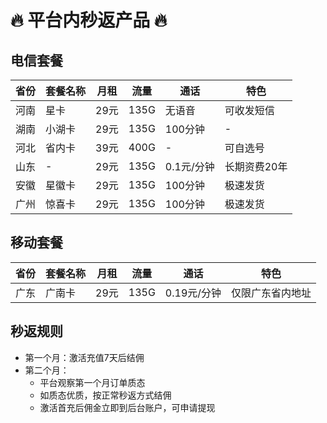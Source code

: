# 🔥 平台内秒返产品 🔥

## 电信套餐

| 省份 | 套餐名称 | 月租 | 流量 | 通话 | 特色 |
|------|----------|------|------|------|------|
| 河南 | 星卡 | 29元 | 135G | 无语音 | 可收发短信 |
| 湖南 | 小湖卡 | 29元 | 135G | 100分钟 | - |
| 河北 | 省内卡 | 39元 | 400G | - | 可自选号 |
| 山东 | - | 29元 | 135G | 0.1元/分钟 | 长期资费20年 |
| 安徽 | 星徽卡 | 29元 | 135G | 100分钟 | 极速发货 |
| 广州 | 惊喜卡 | 29元 | 135G | 100分钟 | 极速发货 |

## 移动套餐

| 省份 | 套餐名称 | 月租 | 流量 | 通话 | 特色 |
|------|----------|------|------|------|------|
| 广东 | 广南卡 | 29元 | 135G | 0.19元/分钟 | 仅限广东省内地址 |

## 秒返规则

- 第一个月：激活充值7天后结佣
- 第二个月：
  - 平台观察第一个月订单质态
  - 如质态优质，按正常秒返方式结佣
  - 激活首充后佣金立即到后台账户，可申请提现